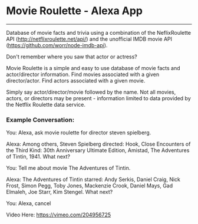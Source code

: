# Movie Roulette - Alexa App
 ---
Database of movie facts and trivia using a combination of the NeflixRoulette API (http://netflixroulette.net/api/) 
and the unofficial IMDB movie API (https://github.com/worr/node-imdb-api).

Don't remember where you saw that actor or actress?

Movie Roulette is a simple and easy to use database of movie facts and actor/director information. Find movies associated with a given director/actor. Find actors associated with a given movie. 

Simply say actor/director/movie followed by the name. Not all movies, actors, or directors may be present - information limited to data provided by the Netflix Roulette data service.
### Example Conversation:
You: Alexa, ask movie roulette for director steven spielberg.

Alexa: Among others, Steven Spielberg directed: Hook, Close Encounters of the Third Kind: 30th Anniversary Ultimate Edition, Amistad, The Adventures of Tintin, 1941. What next?

You: Tell me about movie The Adventures of Tintin.

Alexa: The Adventures of Tintin starred: Andy Serkis, Daniel Craig, Nick Frost, Simon Pegg, Toby Jones, Mackenzie Crook, Daniel Mays, Gad Elmaleh, Joe Starr, Kim Stengel. What next?

You: Alexa, cancel

Video Here: https://vimeo.com/204956725